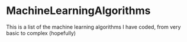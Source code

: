 # MachineLearningAlgorithms
This is a list of the machine learning algorithms I have coded, from very basic to complex (hopefully)
